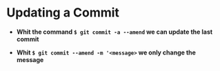 # **Updating a Commit**

* **Whit the command `$ git commit -a --amend` we can update the last commit**

* **Whit `$ git commit --amend -m '<message>` we only change the message**



